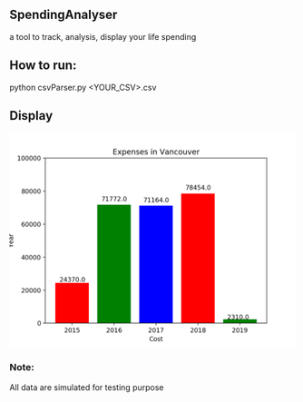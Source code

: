 ## SpendingAnalyser
a tool to track, analysis, display your life spending

## How to run:
python csvParser.py <YOUR_CSV>.csv

## Display
![alt text](https://github.com/MushroomHouse/spendingAnalyser/blob/master/FiveYearlyCost.png)

### Note:
All data are simulated for testing purpose
